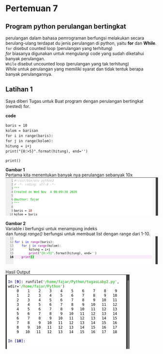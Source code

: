 # Pertemuan 7


## Program python perulangan bertingkat

perulangan dalam bahasa pemrograman berfungsi melakukan secara berulang-ulang terdapat du jenis perulangan di python, yaitu **for** dan **While**. <br>
`for` disebut counted loop (perulangan yang terhitung)<br>
*for* biasanya digunakan untuk mengulangi code yang sudah diketahui banyak perulangan.<br>
`While` disebut uncounted loop (perulangan yang tak terhitung)<br>
*While* untuk perulangan yang memiliki syarat dan tidak tentuk berapa banyak perulangannya.



## Latihan 1
  Saya diberi Tugas untuk Buat program dengan perulangan bertingkat (nested) for.

**code**

`baris = 10`<br>
`kolom = barisan`<br>
    `for i in range(baris):`<br>
       `for j in range(kolom):`<br>
    `hitung = i+j`<br>
    `print("{0:>5}".format(hitung), end='')`<br>

`print()`



**Gambar 1**<br>
Pertama kita menentukan banyak nya perulangan sebanyak 10x<br>
![01.png](/gambar1/01.png)

**Gambar 2**<br>
Variable *i* berfungsi untuk menampung indeks<br>
dan funsgi *range()* berfungsi untuk membuat list dengan range dari 1-10.<br>
![02.png](/gambar1/02.png)

Hasil Output<br> 
![03.png](/gambar1/03.png)




